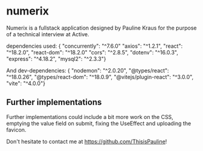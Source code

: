 # numerix

Numerix is a fullstack application designed by Pauline Kraus for the purpose of a technical interview at Active. 

 dependencies used: {
    "concurrently": "^7.6.0"
    "axios": "^1.2.1",
    "react": "^18.2.0",
    "react-dom": "^18.2.0"
    "cors": "^2.8.5",
    "dotenv": "^16.0.3",
    "express": "^4.18.2",
    "mysql2": "^2.3.3"}
 
 And dev-dependencies: {
    "nodemon": "^2.0.20",
    "@types/react": "^18.0.26",
    "@types/react-dom": "^18.0.9",
    "@vitejs/plugin-react": "^3.0.0",
    "vite": "^4.0.0"}
    
 ## Further implementations
 
 Further implementations could include a bit more work on the CSS, emptying the value field on submit, fixing the UseEffect and uploading the favicon. 

Don't hesitate to contact me at https://github.com/ThisisPauline! 
